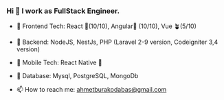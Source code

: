 ### Hi 👋 I work as FullStack Engineer.

- 🔭 Frontend Tech: React 💪(10/10), Angular🚀 (10/10), Vue 🪴(5/10)
- 🔭 Backend: NodeJS, NestJs, PHP (Laravel 2-9 version, Codeigniter 3,4 version)
- 📱 Mobile Tech: React Native 💯
- 💾 Database: Mysql, PostgreSQL, MongoDb


- 📫 How to reach me: ahmetburakodabas@gmail.com

